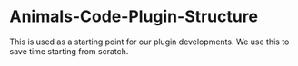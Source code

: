 # Animals-Code-Plugin-Structure
This is used as a starting point for our plugin developments. We use this to save time starting from scratch.
